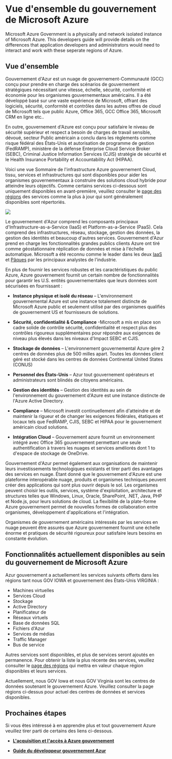 <properties 
   pageTitle="Azure Government Overview" 
   description="This article provides an overview of the Azure Government Cloud capabilities and the trustworthy design and security used to support compliance applicable to federal, state, and local government organizations and their partners. " 
   services="Azure-Government" 
   documentationCenter="" 
   authors="joharve2" 
   manager="chrisnie" 
   editor=""/>

<tags
   ms.service="multiple"
   ms.devlang="na"
   ms.topic="article"
   ms.tgt_pltfrm="na"
   ms.workload="azure-government" 
   ms.date="03/13/2015"
   ms.author="john.harvey@microsoft.com"/>

#  Vue d'ensemble du gouvernement de Microsoft Azure 

<p> Microsoft Azure Government is a physically and network isolated instance of Microsoft Azure.  This developers guide will provide details on the differences that application developers and administrators would need to interact and work with these seperate regions of Azure.


## <a name="Overview"></a>Vue d'ensemble

Gouvernement d'Azur est un nuage de gouvernement-Communauté (GCC) conçu pour prendre en charge des scénarios de gouvernement stratégiques nécessitant une vitesse, échelle, sécurité, conformité et économie pour les organismes gouvernementaux américains.   Il a été développé basé sur une vaste expérience de Microsoft, offrant des logiciels, sécurité, conformité et contrôles dans les autres offres de cloud de Microsoft tels que public Azure, Office 365, GCC Office 365, Microsoft CRM en ligne etc.. 

En outre, gouvernement d'Azure est conçu pour satisfaire le niveau de sécurité supérieur et respect a besoin de charges de travail sensible, dévoué, secteur Public américain a conclu dans les règlements comme risque fédéral des États-Unis et autorisation de programme de gestion (FedRAMP), ministère de la défense Enterprise Cloud Service Broker (SEBC), Criminal Justice Information Services (CJIS) stratégie de sécurité et le Health Insurance Portability et Accountability Act (HIPAA).     

Voici une vue Sommaire de l'infrastructure Azure gouvernement Cloud, tissu, services et infrastructures qui sont disponibles pour aider les organismes gouvernementaux à construire des solutions cloud hybride pour atteindre leurs objectifs.  Comme certains services ci-dessous sont uniquement disponibles en avant-première, veuillez consulter le [page des régions](http://azure.microsoft.com/regions/#services) des services comme la plus à jour qui sont généralement disponibles sont répertoriés.

![][2]

Le gouvernement d'Azur comprend les composants principaux d'Infrastructure-as-a-Service (IaaS) et Platform-as-a-Service (PaaS).  Cela comprend des infrastructures, réseau, stockage, gestion des données, la gestion des identités et beaucoup d'autres services.  Gouvernement d'Azur prend en charge les fonctionnalités grandes publics clients Azure ont tiré comme géostationnaire réplication de données et mise à l'échelle automatique. Microsoft a été reconnu comme le leader dans les deux <a href="https://www.gartner.com/doc/2575715/magic-quadrant-cloud-infrastructure-service" target="_new">IaaS</a> et <a href="https://www.gartner.com/doc/2645317/magic-quadrant-enterprise-application-platform" target="_new">Pâques<a/> par les principaux analystes de l'industrie.

En plus de fournir les services robustes et les caractéristiques du public Azure, Azure gouvernement fournit un certain nombre de fonctionnalités pour garantir les U.S. entités gouvernementales que leurs données sont sécurisées en fournissant :

- **Instance physique et isolé du réseau** – L'environnement gouvernemental Azure est une instance totalement distincte de Microsoft Azure public et seulement utilisé par des organismes qualifiés de gouvernement US et fournisseurs de solutions.

- **Sécurité, confidentialité & Compliance** -Microsoft a mis en place son cadre solide de contrôle sécurité, confidentialité et respect plus des contrôles rigoureux supplémentaires pour répondre aux exigences de niveau plus élevés dans les niveaux d'Impact SEBC et CJIS. 

- **Stockage de données** – L'environnement gouvernemental Azure gère 2 centres de données plus de 500 milles apart. Toutes les données client géré est stocké dans les centres de données Continental United States (CONUS)

- **Personnel des États-Unis** – Azur tout gouvernement opérateurs et administrateurs sont blindés de citoyens américains.

- **Gestion des identités** – Gestion des identités au sein de l'environnement du gouvernement d'Azure est une instance distincte de l'Azure Active Directory.

- **Compliance** – Microsoft investit continuellement afin d'atteindre et de maintenir la rigueur et de changer les exigences fédérales, étatiques et locaux tels que FedRAMP, CJIS, SEBC et HIPAA pour le gouvernement américain cloud solutions. 

- **Intégration Cloud** – Gouvernement azure fournit un environnement intégré avec Office 365 gouvernement permettant une seule authentification à travers les nuages et services améliorés dont 1 to d'espace de stockage de OneDrive.

Gouvernement d'Azur permet également aux organisations de maintenir leurs investissements technologiques existants et tirer parti des avantages des services en nuage.  Étant donné que le gouvernement d'Azure est une plateforme interopérable nuage, produits et organismes techniques peuvent créer des applications qui sont plus ouvrir depuis le sol.  Les organismes peuvent choisir les outils, services, système d'exploitation, architecture et structures telles que Windows, Linux, Oracle, SharePoint, .NET, Java, PHP et Node.js, pour leurs solutions de cloud. La flexibilité de la plate-forme Azure gouvernement permet de nouvelles formes de collaboration entre organismes, développement d'applications et l'intégration.  

Organismes de gouvernement américains intéressés par les services en nuage peuvent être assurés que Azure gouvernement fournit une échelle énorme et pratiques de sécurité rigoureux pour satisfaire leurs besoins en constante évolution. 







## <a name="Features"></a> Fonctionnalités actuellement disponibles au sein du gouvernement de Microsoft Azure
Azur gouvernement a actuellement les services suivants offerts dans les régions tant nous GOV IOWA et gouvernement des États-Unis VIRGINIA :

- Machines virtuelles
- Services Cloud
- Stockage
- Active Directory
- Planificateur de
- Réseaux virtuels
- Base de données SQL
- Fichiers d'Azur
- Services de médias
- Traffic Manager
- Bus de service

Autres services sont disponibles, et plus de services seront ajoutés en permanence.  Pour obtenir la liste la plus récente des services, veuillez consulter le [page des régions](http://azure.microsoft.com/regions/#services) qui mettra en valeur chaque région disponibles et leurs services.  

Actuellement, nous GOV Iowa et nous GOV Virginia sont les centres de données soutenant le gouvernement Azure.  Veuillez consulter la page régions ci-dessus pour actuel des centres de données et services disponibles.

<!--Every topic should have next steps and links to the next logical set of content to keep the customer engaged -->

## <a name="next"></a>Prochaines étapes

Si vous êtes intéressé à en apprendre plus et tout gouvernement Azure veuillez tirer parti de certains des liens ci-dessous.

- **<A href="http://azure.com/gov">L'acquisition et l'accès à Azure gouvernement</a>**

- **<A href="/azure-government-developer-guide">Guide du développeur gouvernement Azur</a>**

<!--- **<A href="/azure-government-service-description">Azure Government Service Descriptions</a>**-->




<!-- Images. -->

[1]: ./media/azure-government-developer-guide/publisherguide.png
[2]: ./media/azure-government-overview/azure-gov-overview.jpg

<!--Link references-->
[Link 1 to another azure.microsoft.com documentation topic]: virtual-machines/virtual-machines-windows-tutorial.md
[Link 2 to another azure.microsoft.com documentation topic]: app-service-web/web-sites-custom-domain-name.md
[Link 3 to another azure.microsoft.com documentation topic]: storage-whatis-account.md
